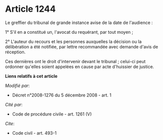 # Article 1244

Le greffier du tribunal de grande instance avise de la date de l'audience : 

1° S'il en a constitué un, l'avocat du requérant, par tout moyen ; 

2° L'auteur du recours et les personnes auxquelles la décision ou la délibération a été notifiée, par lettre recommandée avec
demande d'avis de réception. 

Ces dernières ont le droit d'intervenir devant le tribunal ; celui-ci peut ordonner qu'elles soient appelées en cause par
acte d'huissier de justice.

**Liens relatifs à cet article**

_Modifié par_:

  - Décret n°2008-1276 du 5 décembre 2008 - art. 1

_Cité par_:

  - Code de procédure civile - art. 1261 (V)

_Cite_:

  - Code civil - art. 493-1
